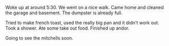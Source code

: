 Woke up at around 5:30. We went on a nice walk. Came home and cleaned the garage and basement. The dumpster is already full. 

Tried to make french toast, used the really big pan and it didn't work out. Took a shower. Ate some take out food. Finished up andor. 

Going to see the mitchells soon. 